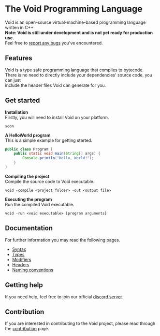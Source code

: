 # The Void Programming Language 
Void is an open-source virtual-machine-based programming language written in C++ <br>
**Note: Void is still under development and is not yet ready for production use.**<br>
Feel free to [report any bugs](https://github.com/VoidLang/Void/issues) you've encountered.

## Features
Void is a type safe programming language that compiles to bytecode.<br>
There is no need to directly include your dependencies' source code, you can just <br>include the header files Void can generate for you.

## Get started

**Installation**<br>
Firstly, you will need to install Void on your platform.
``` 
soon
```

**A HelloWorld program**<br>
This is a simple example for getting started.
```java
public class Program {
    public static void main(String[] args) {
        Console.println("Hello, World!");
    }
}
```

**Compiling the project**<br>
Compile the source code to Void executable.
```
void -compile <project folder> -out <output file>
```

**Executing the program**<br>
Run the compiled Void executable.
```
void -run <void executable> [program arguments]
```

## Documentation
For further information you may read the following pages.
- [Syntax](Syntax.md)
- [Types](Type.md)
- [Modifiers](Modifiers.md)
- [Headers](Headers.md)
- [Naming conventions](Conventions.md)

## Getting help
If you need help, feel free to join our official [discord server](https://discord.gg/HdgnHqqGAW).

## Contribution
If you are interested in contributing to the Void project, please read through the [contribution](Contribution.md) page.
